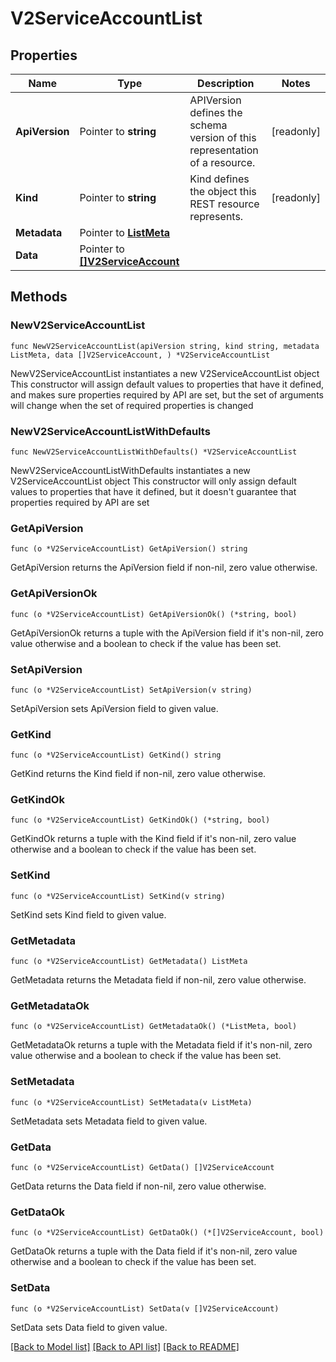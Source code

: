 # V2ServiceAccountList

## Properties

Name | Type | Description | Notes
------------ | ------------- | ------------- | -------------
**ApiVersion** | Pointer to **string** | APIVersion defines the schema version of this representation of a resource. | [readonly] 
**Kind** | Pointer to **string** | Kind defines the object this REST resource represents. | [readonly] 
**Metadata** | Pointer to [**ListMeta**](ListMeta.md) |  | 
**Data** | Pointer to [**[]V2ServiceAccount**](v2.ServiceAccount.md) |  | 

## Methods

### NewV2ServiceAccountList

`func NewV2ServiceAccountList(apiVersion string, kind string, metadata ListMeta, data []V2ServiceAccount, ) *V2ServiceAccountList`

NewV2ServiceAccountList instantiates a new V2ServiceAccountList object
This constructor will assign default values to properties that have it defined,
and makes sure properties required by API are set, but the set of arguments
will change when the set of required properties is changed

### NewV2ServiceAccountListWithDefaults

`func NewV2ServiceAccountListWithDefaults() *V2ServiceAccountList`

NewV2ServiceAccountListWithDefaults instantiates a new V2ServiceAccountList object
This constructor will only assign default values to properties that have it defined,
but it doesn't guarantee that properties required by API are set

### GetApiVersion

`func (o *V2ServiceAccountList) GetApiVersion() string`

GetApiVersion returns the ApiVersion field if non-nil, zero value otherwise.

### GetApiVersionOk

`func (o *V2ServiceAccountList) GetApiVersionOk() (*string, bool)`

GetApiVersionOk returns a tuple with the ApiVersion field if it's non-nil, zero value otherwise
and a boolean to check if the value has been set.

### SetApiVersion

`func (o *V2ServiceAccountList) SetApiVersion(v string)`

SetApiVersion sets ApiVersion field to given value.


### GetKind

`func (o *V2ServiceAccountList) GetKind() string`

GetKind returns the Kind field if non-nil, zero value otherwise.

### GetKindOk

`func (o *V2ServiceAccountList) GetKindOk() (*string, bool)`

GetKindOk returns a tuple with the Kind field if it's non-nil, zero value otherwise
and a boolean to check if the value has been set.

### SetKind

`func (o *V2ServiceAccountList) SetKind(v string)`

SetKind sets Kind field to given value.


### GetMetadata

`func (o *V2ServiceAccountList) GetMetadata() ListMeta`

GetMetadata returns the Metadata field if non-nil, zero value otherwise.

### GetMetadataOk

`func (o *V2ServiceAccountList) GetMetadataOk() (*ListMeta, bool)`

GetMetadataOk returns a tuple with the Metadata field if it's non-nil, zero value otherwise
and a boolean to check if the value has been set.

### SetMetadata

`func (o *V2ServiceAccountList) SetMetadata(v ListMeta)`

SetMetadata sets Metadata field to given value.


### GetData

`func (o *V2ServiceAccountList) GetData() []V2ServiceAccount`

GetData returns the Data field if non-nil, zero value otherwise.

### GetDataOk

`func (o *V2ServiceAccountList) GetDataOk() (*[]V2ServiceAccount, bool)`

GetDataOk returns a tuple with the Data field if it's non-nil, zero value otherwise
and a boolean to check if the value has been set.

### SetData

`func (o *V2ServiceAccountList) SetData(v []V2ServiceAccount)`

SetData sets Data field to given value.



[[Back to Model list]](../README.md#documentation-for-models) [[Back to API list]](../README.md#documentation-for-api-endpoints) [[Back to README]](../README.md)


